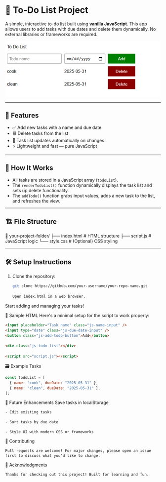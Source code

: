 # 📝 To-Do List Project

A simple, interactive to-do list built using **vanilla JavaScript**. This app allows users to add tasks with due dates and delete them dynamically. No external libraries or frameworks are required.

![To Do List Screenshot](todolistscreenshot.PNG) <!-- Optional: Add a screenshot of your app -->

---

## 🚀 Features

- ✅ Add new tasks with a name and due date  
- 🗑️ Delete tasks from the list  
- 🔁 Task list updates automatically on changes  
- ⚡ Lightweight and fast — pure JavaScript

---


## 🧠 How It Works

- All tasks are stored in a JavaScript array (`todoList`).
- The `renderTodoList()` function dynamically displays the task list and sets up delete functionality.
- The `addTodo()` function grabs input values, adds a new task to the list, and refreshes the view.

---

## 🏗️ File Structure

📁 your-project-folder/
├── index.html # HTML structure
├── script.js # JavaScript logic
└── style.css # (Optional) CSS styling

---

## 🛠️ Setup Instructions

1. Clone the repository:
   ```bash
   git clone https://github.com/your-username/your-repo-name.git

   Open index.html in a web browser.

Start adding and managing your tasks!

🧪 Sample HTML
Here's a minimal setup for the script to work properly:
```html
<input placeholder="Task name" class="js-name-input" />
<input type="date" class="js-due-date-input" />
<button class="js-add-todo-button">Add</button>

<div class="js-todo-list"></div>

<script src="script.js"></script>
```
🗃️ Example Tasks
```js
const todoList = [
  { name: "cook", dueDate: "2025-05-31" },
  { name: "clean", dueDate: "2025-05-31" },
];
```
🚧 Future Enhancements
Save tasks in localStorage
```
- Edit existing tasks

- Sort tasks by due date

- Style UI with modern CSS or frameworks
```
🤝 Contributing
```
Pull requests are welcome! For major changes, please open an issue first to discuss what you'd like to change.
```
🙌 Acknowledgments
```
Thanks for checking out this project! Built for learning and fun.
```


